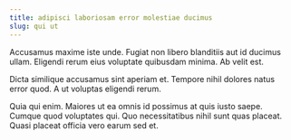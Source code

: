 ```yaml
---
title: adipisci laboriosam error molestiae ducimus
slug: qui ut
---
```


Accusamus maxime iste unde. Fugiat non libero blanditiis aut id ducimus ullam. Eligendi rerum eius voluptate quibusdam minima. Ab velit est.

Dicta similique accusamus sint aperiam et. Tempore nihil dolores natus error quod. A ut voluptas eligendi rerum.

Quia qui enim. Maiores ut ea omnis id possimus at quis iusto saepe. Cumque quod voluptates qui. Quo necessitatibus nihil sunt quas placeat. Quasi placeat officia vero earum sed et.
